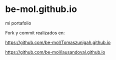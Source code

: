 # be-mol.github.io
 mi portafolio


Fork y commit realizados en:

https://github.com/be-mol/Tomaszunigah.github.io

https://github.com/be-mol/lausandoval.github.io
